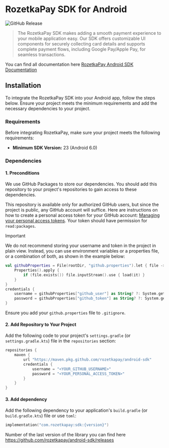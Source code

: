 # RozetkaPay SDK for Android
![GitHub Release](https://img.shields.io/github/v/release/rozetkapay/android-sdk)

> The RozetkaPay SDK makes adding a smooth payment experience to your mobile application easy. Our SDK offers customizable UI components for securely collecting card details and supports complete payment flows, including Google Pay/Apple Pay, for seamless transactions.

You can find all documentation here [RozetkaPay Android SDK Documentation](https://responsible-jupiter-c73.notion.site/Android-SDK-Documentation-108d2e0ae34280669532fa19eee2fe03)

## Installation
To integrate the RozetkaPay SDK into your Android app, follow the steps below. Ensure your project meets the minimum requirements and add the necessary dependencies to your project.

### Requirements

Before integrating RozetkaPay, make sure your project meets the following requirements:

- **Minimum SDK Version:** 23 (Android 6.0)

### Dependencies

#### 1. Preconditions

We use GitHub Packages to store our dependencies. You should add this repository to your project's repositories to gain access to these dependencies. 

This repository is available only for authorized GitHub users, but since the project is public, any GitHub account will suffice. Here are instructions on how to create a personal access token for your GitHub account: [Managing your personal access tokens](https://docs.github.com/en/authentication/keeping-your-account-and-data-secure/managing-your-personal-access-tokens). Your token should have permission for `read:packages`.

> [!IMPORTANT]
> We do not recommend storing your username and token in the project in plain view. Instead, you can use environment variables or a properties file, or a combination of both, as shown in the example below:
> ```kotlin
> val githubProperties = File(rootDir, "github.properties").let { file ->
>     Properties().apply {
>         if (file.exists()) file.inputStream().use { load(it) }
>     }
> }
> credentials {
>     username = githubProperties["github_user"] as String? ?: System.getenv("GITHUB_USER")
>     password = githubProperties["github_token"] as String? ?: System.getenv("GITHUB_TOKEN")
> }
> ```
> 
> Ensure you add your `github.properties` file to `.gitignore`.

#### 2. Add Repository to Your Project

Add the following code to your project's `settings.gradle` (or `settings.gradle.kts`) file in the `repositories` section:

```kotlin
repositories {
	maven {
		url "https://maven.pkg.github.com/rozetkapay/android-sdk"
		credentials {
			username = "<YOUR_GITHUB_USERNAME>"
			password = "<YOUR_PERSONAL_ACCESS_TOKEN>"
		}
	}
}
```

#### 3. Add dependency

Add the following dependency to your application's `build.gradle` (or `build.gradle.kts`) file or use `toml`:

```kotlin
implementation("com.rozetkapay:sdk:{version}")
```

Number of the last version of the library you can find here  https://github.com/rozetkapay/android-sdk/releases
